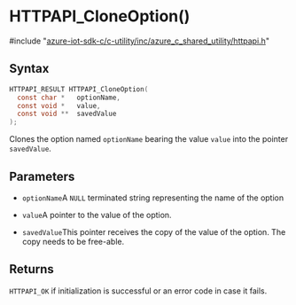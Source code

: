 # HTTPAPI_CloneOption()

\#include "[azure-iot-sdk-c/c-utility/inc/azure_c_shared_utility/httpapi.h](../iot-c-ref-httpapi-h.md)"  

## Syntax

```C
HTTPAPI_RESULT HTTPAPI_CloneOption(
  const char *   optionName,
  const void *   value,
  const void **  savedValue
);
```

Clones the option named `optionName` bearing the value `value` into the pointer `savedValue`.

## Parameters
* `optionName`A `NULL` terminated string representing the name of the option 

* `value`A pointer to the value of the option. 

* `savedValue`This pointer receives the copy of the value of the option. The copy needs to be free-able.

## Returns
`HTTPAPI_OK` if initialization is successful or an error code in case it fails.

